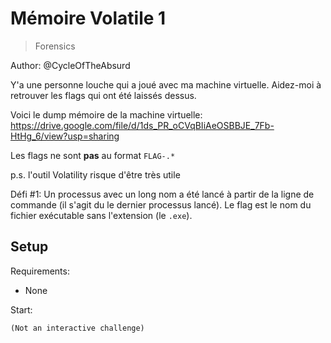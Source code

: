 # Mémoire Volatile 1

> Forensics

Author: @CycleOfTheAbsurd

Y'a une personne louche qui a joué avec ma machine virtuelle. Aidez-moi à retrouver les flags qui ont été laissés dessus.

Voici le dump mémoire de la machine virtuelle: https://drive.google.com/file/d/1ds_PR_oCVqBIiAeOSBBJE_7Fb-HtHg_6/view?usp=sharing

Les flags ne sont __pas__ au format `FLAG-.*`

p.s. l'outil Volatility risque d'être très utile

Défi #1: Un processus avec un long nom a été lancé à partir de la ligne de commande (il s'agit du le dernier processus lancé). Le flag est le nom du fichier exécutable sans l'extension (le `.exe`).


## Setup

Requirements:
- None

Start:

```
(Not an interactive challenge)
```
